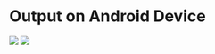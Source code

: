﻿
# Output on Android Device 
![](https://i.ibb.co/dj9tWcj/Screenshot-1.png) ![](https://i.ibb.co/tcXgs4d/Screenshot-2020-11-01-22-13-57-1.png)
